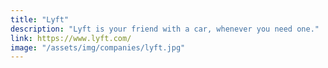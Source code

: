 ```yaml
---
title: "Lyft"
description: "Lyft is your friend with a car, whenever you need one."
link: https://www.lyft.com/
image: "/assets/img/companies/lyft.jpg"
---
```

